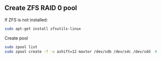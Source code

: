 ## Create ZFS RAID 0 pool
If ZFS is not installed:
```bash
sudo apt-get install zfsutils-linux
```
Create pool
```bash
sudo zpool list
sudo zpool create -f -o ashift=12 maxtor /dev/sdb /dev/sdc /dev/sdd  # raid 0
```
